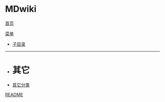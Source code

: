 # MDwiki

[首页](index.md)

[菜单]()

  * [子目录](api/user/index.md)
  - - - -
  * # 其它
  * [其它分类](other/other.md)

[README](README.md)